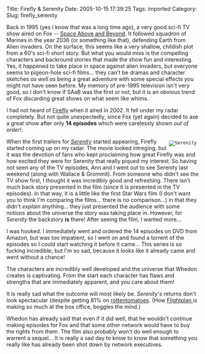 Title: Firefly & Serenity
Date: 2005-10-15 17:39:25
Tags: imported
Category: 
Slug: firefly_serenity

Back in 1995 (yes I know that was a long time ago), a very good sci-fi TV show aired on Fox -- <a href="http://www.imdb.com/title/tt0112173/">Space Above and Beyond</a>.  It followed squadron of Marines in the year 2036 (or something like that), defending Earth from Alien invaders.  On the surface, this seems like a very shallow, childish plot from a 60's sci-fi short story.  But what you would miss is the compelling characters and backround stories that made the show fun and interesting.  Yes, it happened to take place in space against alien invaders, but everyone seems to pigeon-hole sci-fi films... they can't be dramas and character sketches <em>as well as</em> being a great adventure with some special effects you might not have seen before.  My memory of pre-1995 television isn't very good, so I don't know if SAaB was the first or not, but it is an obvious trend of Fox discarding great shows on what seem like whims.

I had not heard of <a href="http://www.imdb.com/title/tt0303461/">Firefly</a> when it aired in 2002.  It fell under my radar completely.  But not quite unexpectedly, since Fox (yet again) decided to axe a great show after only <strong>14 episodes</strong> which were carelessly shown <em>out of order!</em>.

<code><div style="float: right; margin: 5px 5px 5px 5px;"><img src="http://images.rottentomatoes.com/images/movie/custom/05/10004005.jpg" alt="Serenity" /></div></code>

When the first trailers for <em><a href="http://www.imdb.com/title/tt0379786/">Serenity</a></em> started appearing, Firefly started coming up on my radar.  The movie looked intreging, but it was the devotion of fans who kept proclaiming how great Firefly was and how excited they were for Serenity that really piqued my interest.  So having not seen any of the TV episodes, Ann and I went out to see Serenity last weekend (along with Wallace & Grommit).  From someone who didn't see the TV show first, I thought it was incredibly good and refreshing.  There isn't much back story presented in the film (since it is presented in the TV episodes).  In that way, it is a little like the first Star Wars film (I don't want you to think I'm comparing the films... there is no comparison...) in that they didn't <em>explain</em> anything... they just presented the audience with some notions about the universe the story was taking place in.  However, for <em>Serenity</em> the backstory <strong>is</strong> there!  After seeing the film, I wanted more...

I was hooked.  I immediately went and ordered the 14 episodes on DVD from Amazon, but was too impatient, so I went on and found a torrent of the episodes so I could start watching it before it came... This series is so fucking incredible, but I'm so sad, because it looks like it already came and went without a chance!

The characters are incredibly well developed and the universe that Whedon creates is captivating.  From the start each character has flaws and strengths that are immediately apparent, and you care about them!

It is really sad what the outcome will most likely be.  <em>Serenity</em>'s returns don't look spectacular (despite getting 81% on <a href="http://www.rottentomatoes.com/m/serenity/">rottentomatoes</a>.  (How <a href="http://www.rottentomatoes.com/m/flightplan/">Flightplan </a>is making so much at the box office, boggles the mind.)

Whedon has already said that even if it did well, that he wouldn't continue making episodes for Fox and that some other network would have to buy the rights from them.  The film also probably won't do well enough to warrent a sequel...  It is really a sad day to know to know that something you really like has already been shot down by network executives.
